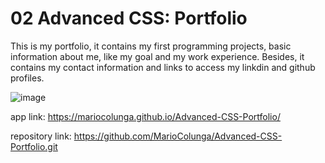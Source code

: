  
 # 02 Advanced CSS: Portfolio

This is my portfolio, it contains my first programming projects, basic information about me, like my goal and my work experience. Besides, it contains my contact information and links to access my linkdin and github profiles.  

![image](https://user-images.githubusercontent.com/87739510/151755025-e28e0a77-f544-4bcc-9171-e9b3ca498e9a.png)

 
 app link: 
 https://mariocolunga.github.io/Advanced-CSS-Portfolio/


 repository link: 
 https://github.com/MarioColunga/Advanced-CSS-Portfolio.git
